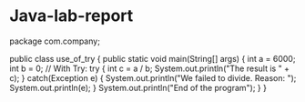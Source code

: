 # Java-lab-report
package com.company;

public class use_of_try {
    public static void main(String[] args) {
        int a = 6000;
        int b = 0;
        // With Try:
        try {
            int c = a / b;
            System.out.println("The result is " + c);
        }
        catch(Exception e) {
            System.out.println("We failed to divide. Reason: ");
            System.out.println(e);
        }
        System.out.println("End of the program");
    }
}
